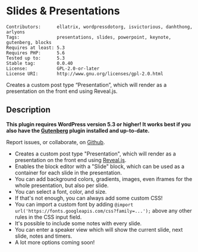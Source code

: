 # Slides & Presentations

    Contributors:      ellatrix, wordpressdotorg, isvictorious, danhthong, arlyons
    Tags:              presentations, slides, powerpoint, keynote, gutenberg, blocks
    Requires at least: 5.3
    Requires PHP:      5.6
    Tested up to:      5.3
    Stable tag:        0.0.40
    License:           GPL-2.0-or-later
    License URI:       http://www.gnu.org/licenses/gpl-2.0.html

Creates a custom post type “Presentation”, which will render as a presentation on the front end using Reveal.js.

## Description

**This plugin requires WordPress version 5.3 or higher! It works best if you also have the [Gutenberg](https://wordpress.org/plugins/gutenberg/) plugin installed and up-to-date.**

Report issues, or collaborate, on [Github](https://github.com/ellatrix/slides/issues).

* Creates a custom post type "Presentation", which will render as a presentation on the front end using [Reveal.js](https://revealjs.com).
* Enables the block editor with a "Slide" block, which can be used as a container for each slide in the presentation.
* You can add background colors, gradients, images, even iframes for the whole presentation, but also per slide.
* You can select a font, color, and size.
* If that's not enough, you can always add some custom CSS!
* You can import a custom font by adding `@import url('https://fonts.googleapis.com/css?family=...');` above any other rules in the CSS input field.
* It's possible to include some notes with every slide.
* You can enter a speaker view which will show the current slide, next slide, notes and timers.
* A lot more options coming soon!
